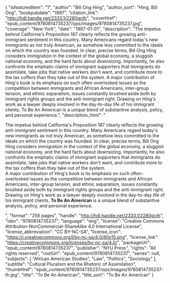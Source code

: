 {
  "isfeatureditem": "1",
  "author": "Bill Ong Hing",
  "author_sort": "Hing, Bill Ong",
  "bookpubdate": "1997",
  "citation_link": "http://hdl.handle.net/2333.1/2280gcth",
  "coverHref": "epub_content/9780814735237/ops/images/9780814735237.jpg",
  "coverage": "New York",
  "date": "1997-01-01",
  "description": "The impetus behind California's Proposition 187 clearly reflects the growing anti-immigrant sentiment in this country. Many Americans regard today's new immigrants as not truly American, as somehow less committed to the ideals on which the country was founded. In clear, precise terms, Bill Ong Hing considers immigration in the context of the global economy, a sluggish national economy, and the hard facts about downsizing. Importantly, he also confronts the emphatic claims of immigrant supporters that immigrants do assimilate, take jobs that native workers don't want, and contribute more to the tax coffers than they take out of the system. A major contribution of Hing's book is its emphasis on such often-overlooked issues as the competition between immigrants and African Americans, inter-group tension, and ethnic separatism, issues constantly brushed aside both by immigrant rights groups and the anti-immigrant right. Drawing on Hing's work as a lawyer deeply involved in the day-to-day life of his immigrant clients, To Be An American is a unique blend of substantive analysis, policy, and personal experience.",
  "description_html": "<p>The impetus behind California's Proposition 187 clearly reflects the growing anti-immigrant sentiment in this country. Many Americans regard today's new immigrants as not truly American, as somehow less committed to the ideals on which the country was founded. In clear, precise terms, Bill Ong Hing considers immigration in the context of the global economy, a sluggish national economy, and the hard facts about downsizing. Importantly, he also confronts the emphatic claims of immigrant supporters that immigrants do assimilate, take jobs that native workers don't want, and contribute more to the tax coffers than they take out of the system.<br> A major contribution of Hing's book is its emphasis on such often-overlooked issues as the competition between immigrants and African Americans, inter-group tension, and ethnic separatism, issues constantly brushed aside both by immigrant rights groups and the anti-immigrant right. Drawing on Hing's work as a lawyer deeply involved in the day-to-day life of his immigrant clients, <b>To Be An American</b> is a unique blend of substantive analysis, policy, and personal experience.</p>",
  "format": "256 pages",
  "handle": "http://hdl.handle.net/2333.1/2280gcth",
  "isbn": "9780814735237",
  "language": "eng",
  "license": "Creative Commons Attribution-NonCommercial-ShareAlike 4.0 International License",
  "license_abbreviation": "CC BY-NC-SA",
  "license_icon": "https://i.creativecommons.org/l/by-nc-sa/4.0/80x15.png",
  "license_link": "https://creativecommons.org/licenses/by-nc-sa/4.0/",
  "packageUrl": "epub_content/9780814735237",
  "publisher": "NYU Press",
  "rights": "All rights reserved",
  "rootUrl": "epub_content/9780814735237",
  "series": null,
  "subjects": [
    "African American Studies",
    "Law",
    "Politics",
    "Sociology"
  ],
  "subtitle": "Cultural Pluralism and the Rhetoric of Assimilation",
  "thumbHref": "epub_content/9780814735237/ops/images/9780814735237-th.jpg",
  "title": "To Be An American",
  "title_sort": "To Be An American"
}
